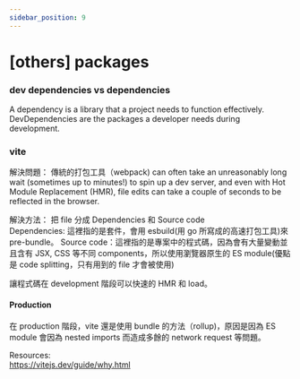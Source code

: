 ```yaml
---
sidebar_position: 9
---
```


# [others] packages

### dev dependencies vs dependencies

A dependency is a library that a project needs to function effectively. DevDependencies are the packages a developer needs during development.

### vite

解決問題： 傳統的打包工具（webpack) can often take an unreasonably long wait (sometimes up to minutes!) to spin up a dev server, and even with Hot Module Replacement (HMR), file edits can take a couple of seconds to be reflected in the browser.

解決方法： 把 file 分成 Dependencies 和 Source code  
Dependencies: 這裡指的是套件，會用 esbuild(用 go 所寫成的高速打包工具)來 pre-bundle。
Source code：這裡指的是專案中的程式碼，因為會有大量變動並且含有 JSX, CSS 等不同 components，所以使用瀏覽器原生的 ES module(優點是 code splitting，只有用到的 file 才會被使用)

讓程式碼在 development 階段可以快速的 HMR 和 load。

#### Production

在 production 階段，vite 還是使用 bundle 的方法（rollup)，原因是因為 ES module 會因為 nested imports 而造成多餘的 network request 等問題。

Resources:  
https://vitejs.dev/guide/why.html
